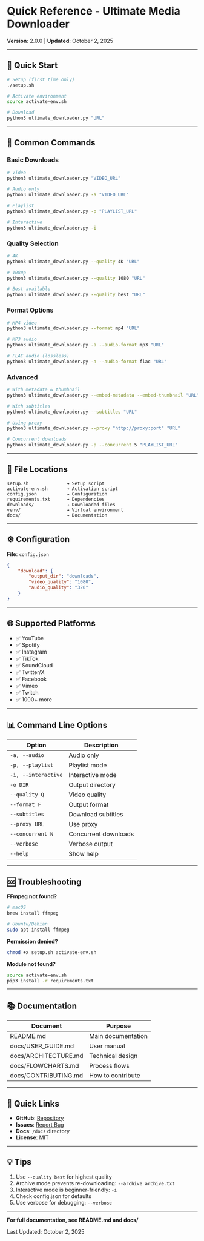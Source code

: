 # Quick Reference - Ultimate Media Downloader

**Version**: 2.0.0 | **Updated**: October 2, 2025

---

## 🚀 Quick Start

```bash
# Setup (first time only)
./setup.sh

# Activate environment
source activate-env.sh

# Download
python3 ultimate_downloader.py "URL"
```

---

## 📖 Common Commands

### Basic Downloads
```bash
# Video
python3 ultimate_downloader.py "VIDEO_URL"

# Audio only
python3 ultimate_downloader.py -a "VIDEO_URL"

# Playlist
python3 ultimate_downloader.py -p "PLAYLIST_URL"

# Interactive
python3 ultimate_downloader.py -i
```

### Quality Selection
```bash
# 4K
python3 ultimate_downloader.py --quality 4K "URL"

# 1080p
python3 ultimate_downloader.py --quality 1080 "URL"

# Best available
python3 ultimate_downloader.py --quality best "URL"
```

### Format Options
```bash
# MP4 video
python3 ultimate_downloader.py --format mp4 "URL"

# MP3 audio
python3 ultimate_downloader.py -a --audio-format mp3 "URL"

# FLAC audio (lossless)
python3 ultimate_downloader.py -a --audio-format flac "URL"
```

### Advanced
```bash
# With metadata & thumbnail
python3 ultimate_downloader.py --embed-metadata --embed-thumbnail "URL"

# With subtitles
python3 ultimate_downloader.py --subtitles "URL"

# Using proxy
python3 ultimate_downloader.py --proxy "http://proxy:port" "URL"

# Concurrent downloads
python3 ultimate_downloader.py -p --concurrent 5 "PLAYLIST_URL"
```

---

## 📂 File Locations

```
setup.sh              → Setup script
activate-env.sh       → Activation script
config.json           → Configuration
requirements.txt      → Dependencies
downloads/            → Downloaded files
venv/                 → Virtual environment
docs/                 → Documentation
```

---

## ⚙️ Configuration

**File**: `config.json`

```json
{
    "download": {
        "output_dir": "downloads",
        "video_quality": "1080",
        "audio_quality": "320"
    }
}
```

---

## 🌐 Supported Platforms

- ✅ YouTube
- ✅ Spotify  
- ✅ Instagram
- ✅ TikTok
- ✅ SoundCloud
- ✅ Twitter/X
- ✅ Facebook
- ✅ Vimeo
- ✅ Twitch
- ✅ 1000+ more

---

## 📊 Command Line Options

| Option | Description |
|--------|-------------|
| `-a, --audio` | Audio only |
| `-p, --playlist` | Playlist mode |
| `-i, --interactive` | Interactive mode |
| `-o DIR` | Output directory |
| `--quality Q` | Video quality |
| `--format F` | Output format |
| `--subtitles` | Download subtitles |
| `--proxy URL` | Use proxy |
| `--concurrent N` | Concurrent downloads |
| `--verbose` | Verbose output |
| `--help` | Show help |

---

## 🆘 Troubleshooting

**FFmpeg not found?**
```bash
# macOS
brew install ffmpeg

# Ubuntu/Debian
sudo apt install ffmpeg
```

**Permission denied?**
```bash
chmod +x setup.sh activate-env.sh
```

**Module not found?**
```bash
source activate-env.sh
pip3 install -r requirements.txt
```

---

## 📚 Documentation

| Document | Purpose |
|----------|---------|
| README.md | Main documentation |
| docs/USER_GUIDE.md | User manual |
| docs/ARCHITECTURE.md | Technical design |
| docs/FLOWCHARTS.md | Process flows |
| docs/CONTRIBUTING.md | How to contribute |

---

## 🔗 Quick Links

- **GitHub**: [Repository](https://github.com/NK2552003/ULTIMATE-MEDIA-DOWNLOADER)
- **Issues**: [Report Bug](https://github.com/NK2552003/ULTIMATE-MEDIA-DOWNLOADER/issues)
- **Docs**: `/docs` directory
- **License**: MIT

---

## 💡 Tips

1. Use `--quality best` for highest quality
2. Archive mode prevents re-downloading: `--archive archive.txt`
3. Interactive mode is beginner-friendly: `-i`
4. Check config.json for defaults
5. Use verbose for debugging: `--verbose`

---

**For full documentation, see README.md and docs/**

Last Updated: October 2, 2025

